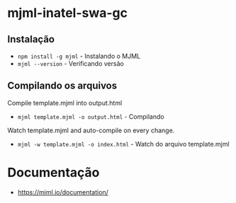# mjml-inatel-swa-gc

## Instalação
 - `npm install -g mjml` - Instalando o MJML
 - `mjml --version` - Verificando versão

## Compilando os arquivos

Compile template.mjml into output.html
 - `mjml template.mjml -o output.html` - Compilando

Watch template.mjml and auto-compile on every change.
 - `mjml -w template.mjml -o index.html` - Watch do arquivo template.mjml


# Documentação
 - https://mjml.io/documentation/